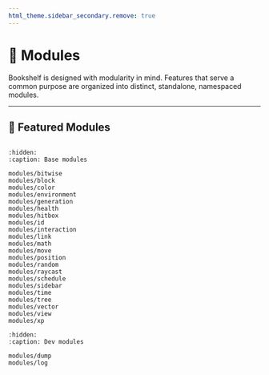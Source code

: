 ```yaml
---
html_theme.sidebar_secondary.remove: true
---
```


# 🧩 Modules

Bookshelf is designed with modularity in mind. Features that serve a common purpose are organized into distinct, standalone, namespaced modules.

---

## 🌟 Featured Modules

```{include} _templates/featured-modules.md
```

```{toctree}
:hidden:
:caption: Base modules

modules/bitwise
modules/block
modules/color
modules/environment
modules/generation
modules/health
modules/hitbox
modules/id
modules/interaction
modules/link
modules/math
modules/move
modules/position
modules/random
modules/raycast
modules/schedule
modules/sidebar
modules/time
modules/tree
modules/vector
modules/view
modules/xp
```

```{toctree}
:hidden:
:caption: Dev modules

modules/dump
modules/log
```
